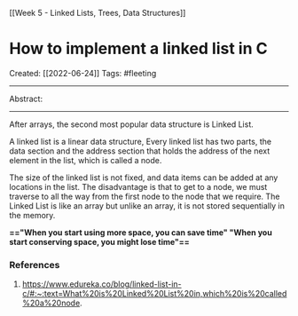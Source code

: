 [[Week 5 - Linked Lists, Trees, Data Structures]]

# How to implement a linked list in C
Created:  [[2022-06-24]]
Tags: #fleeting 

---
Abstract:


---
After arrays, the second most popular data structure is Linked List. 

A linked list is a linear data structure, Every linked list has two parts, the data section and the address section that holds the address of the next element in the list, which is called a node.

The size of the linked list is not fixed, and data items can be added at any locations in the list. The disadvantage is that to get to a node, we must traverse to all the way from the first node to the node that we require. The Linked List is like an array but unlike an array, it is not stored sequentially in the memory.



**=="When you start using more space, you can save time"
"When you start conserving space, you might lose time"==**












### References
1. https://www.edureka.co/blog/linked-list-in-c/#:~:text=What%20is%20Linked%20List%20in,which%20is%20called%20a%20node.